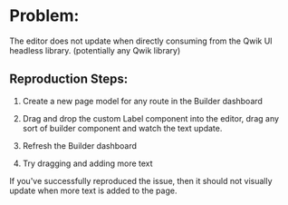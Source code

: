 # Problem:

The editor does not update when directly consuming from the Qwik UI headless library. (potentially any Qwik library)

## Reproduction Steps:

1. Create a new page model for any route in the Builder dashboard

2. Drag and drop the custom Label component into the editor, drag any sort of builder component and watch the text update.

3. Refresh the Builder dashboard

4. Try dragging and adding more text

If you've successfully reproduced the issue, then it should not visually update when more text is added to the page.

